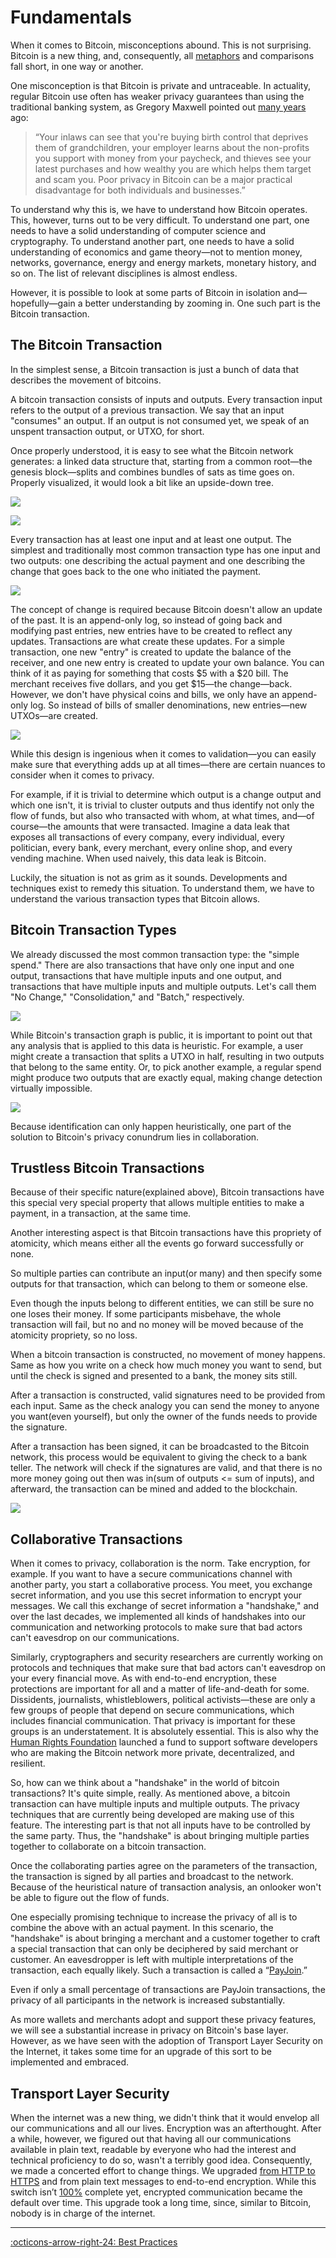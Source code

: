 # Fundamentals

When it comes to Bitcoin, misconceptions abound. This is not surprising. Bitcoin
is a new thing, and, consequently, all [metaphors][metaphors] and comparisons
fall short, in one way or another.

[metaphors]: https://dergigi.com/terminology

One misconception is that Bitcoin is private and untraceable. In actuality,
regular Bitcoin use often has weaker privacy guarantees than using the
traditional banking system, as Gregory Maxwell pointed out [many years][maxwell]
ago:

[maxwell]: https://bitcointalk.org/?topic=279249

> “Your inlaws can see that you're buying birth control that deprives them of
> grandchildren, your employer learns about the non-profits you support with money
> from your paycheck, and thieves see your latest purchases and how wealthy you
> are which helps them target and scam you. Poor privacy in Bitcoin can be a major
> practical disadvantage for both individuals and businesses.”

To understand why this is, we have to understand how Bitcoin operates. This,
however, turns out to be very difficult. To understand one part, one needs to
have a solid understanding of computer science and cryptography. To understand
another part, one needs to have a solid understanding of economics and game
theory—not to mention money, networks, governance, energy and energy markets,
monetary history, and so on. The list of relevant disciplines is almost endless.

However, it is possible to look at some parts of Bitcoin in isolation
and—hopefully—gain a better understanding by zooming in. One such part is the
Bitcoin transaction.

## The Bitcoin Transaction

In the simplest sense, a Bitcoin transaction is just a bunch of data that
describes the movement of bitcoins.

A bitcoin transaction consists of inputs and outputs. Every transaction input
refers to the output of a previous transaction. We say that an input "consumes"
an output. If an output is not consumed yet, we speak of an unspent transaction
output, or UTXO, for short.

Once properly understood, it is easy to see what the Bitcoin network generates:
a linked data structure that, starting from a common root—the genesis
block—splits and combines bundles of sats as time goes on. Properly visualized,
it would look a bit like an upside-down tree.

![](../assets/genesis-light.png#only-light)

![](../assets/genesis-dark.png#only-dark)

Every transaction has at least one input and at least one output. The simplest
and traditionally most common transaction type has one input and two outputs:
one describing the actual payment and one describing the change that goes back
to the one who initiated the payment.

![](../assets/tx.png)

The concept of change is required because Bitcoin doesn't allow an update of the
past. It is an append-only log, so instead of going back and modifying past
entries, new entries have to be created to reflect any updates. Transactions are
what create these updates. For a simple transaction, one new "entry" is created
to update the balance of the receiver, and one new entry is created to update
your own balance. You can think of it as paying for something that costs $5 with
a $20 bill. The merchant receives five dollars, and you get $15—the change—back.
However, we don't have physical coins and bills, we only have an append-only
log. So instead of bills of smaller denominations, new entries—new UTXOs—are
created.

![](../assets/timechain.png)

While this design is ingenious when it comes to validation—you can easily make
sure that everything adds up at all times—there are certain nuances to consider
when it comes to privacy.

For example, if it is trivial to determine which output is a change output and
which one isn't, it is trivial to cluster outputs and thus identify not only the
flow of funds, but also who transacted with whom, at what times, and—of
course—the amounts that were transacted. Imagine a data leak that exposes all
transactions of every company, every individual, every politician, every bank,
every merchant, every online shop, and every vending machine. When used naively,
this data leak is Bitcoin.

Luckily, the situation is not as grim as it sounds. Developments and techniques
exist to remedy this situation. To understand them, we have to understand the
various transaction types that Bitcoin allows.

## Bitcoin Transaction Types

We already discussed the most common transaction type: the "simple spend." There
are also transactions that have only one input and one output, transactions that
have multiple inputs and one output, and transactions that have multiple inputs
and multiple outputs. Let's call them "No Change," "Consolidation," and "Batch,"
respectively.

![](../assets/transaction-types.png)

While Bitcoin's transaction graph is public, it is important to point out that
any analysis that is applied to this data is heuristic. For example, a user
might create a transaction that splits a UTXO in half, resulting in two outputs
that belong to the same entity. Or, to pick another example, a regular spend
might produce two outputs that are exactly equal, making change detection
virtually impossible.

![](../assets/change.png)

Because identification can only happen heuristically, one part of the solution
to Bitcoin's privacy conundrum lies in collaboration.

## Trustless Bitcoin Transactions

Because of their specific nature(explained above), Bitcoin transactions have this special very special property that allows multiple entities to make a payment, in a transaction, at the same time.

Another interesting aspect is that Bitcoin transactions have this propriety of atomicity, which means either all the events go forward successfully or none.

So multiple parties can contribute an input(or many) and then specify some outputs for that transaction, which can belong to them or someone else.

Even though the inputs belong to different entities, we can still be sure no one loses their money.
If some participants misbehave, the whole transaction will fail, but no and no money will be moved because of the atomicity propriety, so no loss.

When a  bitcoin transaction is constructed, no movement of money happens.
Same as how you write on a check how much money you want to send, but until the check is signed and presented to a bank, the money sits still.

After a transaction is constructed, valid signatures need to be provided from each input.
Same as the check analogy you can send the money to anyone you want(even yourself), but only the owner of the funds needs to provide the signature.

After a transaction has been signed, it can be broadcasted to the Bitcoin network, this process would be equivalent to giving the check to a bank teller.
The network will check if the signatures are valid, and that there is no more money going out then was in(sum of outputs <= sum of inputs), and afterward, the transaction can be mined and added to the blockchain.

![](../assets/collaborative-tx.png)

## Collaborative Transactions

When it comes to privacy, collaboration is the norm. Take encryption, for
example. If you want to have a secure communications channel with another party,
you start a collaborative process. You meet, you exchange secret information,
and you use this secret information to encrypt your messages. We call this
exchange of secret information a "handshake," and over the last decades, we
implemented all kinds of handshakes into our communication and networking
protocols to make sure that bad actors can't eavesdrop on our communications.

Similarly, cryptographers and security researchers are currently working on
protocols and techniques that make sure that bad actors can't eavesdrop on your
every financial move. As with end-to-end encryption, these protections are
important for all and a matter of life-and-death for some. Dissidents,
journalists, whistleblowers, political activists—these are only a few groups of
people that depend on secure communications, which includes financial
communication. That privacy is important for these groups is an understatement.
It is absolutely essential. This is also why the [Human Rights Foundation][hrf]
launched a fund to support software developers who are making the Bitcoin
network more private, decentralized, and resilient.

[hrf]: https://hrf.org/devfund

So, how can we think about a "handshake" in the world of bitcoin transactions?
It's quite simple, really. As mentioned above, a bitcoin transaction can have
multiple inputs and multiple outputs. The privacy techniques that are currently
being developed are making use of this feature. The interesting part is that not
all inputs have to be controlled by the same party. Thus, the "handshake" is
about bringing multiple parties together to collaborate on a bitcoin
transaction.


Once the collaborating parties agree on the parameters of the transaction, the
transaction is signed by all parties and broadcast to the network. Because of
the heuristical nature of transaction analysis, an onlooker won't be able to
figure out the flow of funds.


One especially promising technique to increase the privacy of all is to combine
the above with an actual payment. In this scenario, the "handshake" is about
bringing a merchant and a customer together to craft a special transaction that
can only be deciphered by said merchant or customer. An eavesdropper is left
with multiple interpretations of the transaction, each equally likely. Such a
transaction is called a “[PayJoin][payjoin].”

[payjoin]: /glossary/#payjoin

Even if only a small percentage of transactions are PayJoin transactions, the
privacy of all participants in the network is increased substantially.

As more wallets and merchants adopt and support these privacy features, we will
see a substantial increase in privacy on Bitcoin's base layer. However, as we
have seen with the adoption of Transport Layer Security on the Internet, it
takes some time for an upgrade of this sort to be implemented and embraced.

## Transport Layer Security

When the internet was a new thing, we didn't think that it would envelop all our
communications and all our lives. Encryption was an afterthought. After a while,
however, we figured out that having all our communications available in plain
text, readable by everyone who had the interest and technical proficiency to do
so, wasn't a terribly good idea. Consequently, we made a concerted effort to
change things. We upgraded [from HTTP to HTTPS][https] and from plain text
messages to end-to-end encryption. While this switch isn’t [100%][percent]
complete yet, encrypted communication became the default over time. This upgrade
took a long time, since, similar to Bitcoin, nobody is in charge of the
internet.

<!-- TODO: Segue, ending? -->

---

[:octicons-arrow-right-24: Best Practices][best-practices]

[best-practices]: /privacy/02-best-practices

[https]: https://dergigi.com/https
[percent]: https://transparencyreport.google.com/https/overview?hl=en
